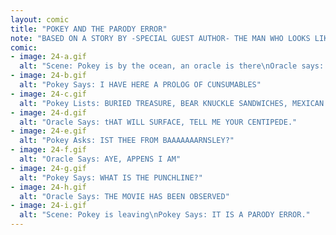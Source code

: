 ```yaml
---
layout: comic
title: "POKEY AND THE PARODY ERROR"
note: "BASED ON A STORY BY -SPECIAL GUEST AUTHOR- THE MAN WHO LOOKS LIKE JESUS."
comic:
- image: 24-a.gif
  alt: "Scene: Pokey is by the ocean, an oracle is there\nOracle says: WHAT WILL YOU OFFER THE MIGHTY CEEFAX?"
- image: 24-b.gif
  alt: "Pokey Says: I HAVE HERE A PROLOG OF CUNSUMABLES"
- image: 24-c.gif
  alt: "Pokey Lists: BURIED TREASURE, BEAR KNUCKLE SANDWICHES, MEXICAN HUMPING FIENDS, AUNT ETHELS BEEN TO HULL"
- image: 24-d.gif
  alt: "Oracle Says: tHAT WILL SURFACE, TELL ME YOUR CENTIPEDE."
- image: 24-e.gif
  alt: "Pokey Asks: IST THEE FROM BAAAAAAARNSLEY?"
- image: 24-f.gif
  alt: "Oracle Says: AYE, APPENS I AM"
- image: 24-g.gif
  alt: "Pokey Says: WHAT IS THE PUNCHLINE?"
- image: 24-h.gif
  alt: "Oracle Says: THE MOVIE HAS BEEN OBSERVED"
- image: 24-i.gif
  alt: "Scene: Pokey is leaving\nPokey Says: IT IS A PARODY ERROR."
---
```


